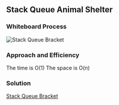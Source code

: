 ## Stack Queue Animal Shelter



### Whiteboard Process

![Stack Queue Bracket]()

### Approach and Efficiency


The time is O(1)
The space is O(n)


### Solution

[Stack Queue Bracket]()
